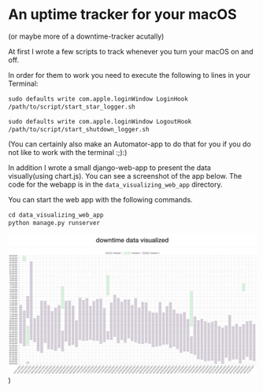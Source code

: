 # An uptime tracker for your macOS

(or maybe more of a downtime-tracker acutally)

At first I wrote a few scripts to track whenever you turn your macOS on and off.

In order for them to work you need to execute the following to lines in your Terminal:
```
sudo defaults write com.apple.loginWindow LoginHook /path/to/script/start_star_logger.sh
```

```
sudo defaults write com.apple.loginWindow LogoutHook /path/to/script/start_shutdown_logger.sh
```
(You can certainly also make an Automator-app to do that for you if you do not like to work with the terminal :;):)

In addition I wrote a small django-web-app to present the data visually(using chart.js). 
You can see a screenshot of the app below.
The code for the webapp is in the ``data_visualizing_web_app`` directory.

You can start the web app with the following commands.

```
cd data_visualizing_web_app
python manage.py runserver
```

![a screenshot of the django-webapp I wrote](./screenshot-django-webapp.png))

